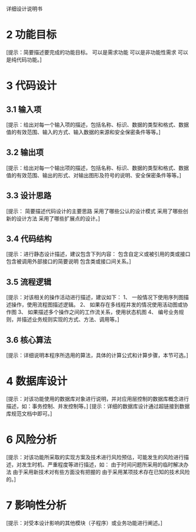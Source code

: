 详细设计说明书

# 2  功能目标 #
[提示：简要描述要完成的功能目标。
可以是需求功能
可以是非功能性需求
可以是纯代码功能。]

# 3  代码设计 #
## 3.1  输入项 ##
[提示：给出对每一个输入项的描述，包括名称、标识、数据的类型和格式、数据值的有效范围、输入的方式、输入数据的来源和安全保密条件等等。]
## 3.2  输出项 ##
[提示：给出对每一个输出项的描述，包括名称、标识、数据的类型和格式、数据值的有效范围、输出的形式、对输出图形及符号的说明、安全保密条件等等。]
## 3.3  设计思路 ##
[提示：
简要描述代码设计的主要思路
采用了哪些公认的设计模式
采用了哪些创新的设计方法
采用了哪些扩展点的设计。] 
## 3.4  代码结构 ##
[提示：进行静态设计描述，建议包含下列内容：
包含自定义或被引用的类或接口
包含被调用外部接口的简要说明
包含类或接口间关系。]
## 3.5  流程逻辑 ##
[提示：对该相关的操作活动进行描述，建议如下：
1、  一般情况下使用序列图描述操作，使用流程图描述逻辑。
2、  如果存在多线程并发的情况使用活动图或协作图
3、  如果描述多个操作之间的工作流关系，使用状态机图
4、  编号业务规则，并描述业务规则实现的方式、方法、调用等。] 
## 3.6  核心算法 ##
[提示：详细说明本程序所选用的算法，具体的计算公式和计算步骤，本节可选。]

# 4  数据库设计 #
[提示：对该功能使用的数据库对象进行说明，并对应用层控制的数据库概念进行描述，如：事务控制、并发控制等。]
[提示：详细的数据库设计通过超链接到数据库规范文档中即可。]

# 6  风险分析 #
[提示：对该功能所采取的实现方案及技术进行风险预估，可能发生的风险进行描述，对发生时机、严重程度等进行描述，如：
由于时间问题所采用的临时解决办法
由于采用新技术对有些方面没有把握的
由于采用某项技术存在已知的技术风险的。]
# 7  影响性分析 #
[提示：对受本设计影响的其他模块（子程序）或业务功能进行阐述。]
